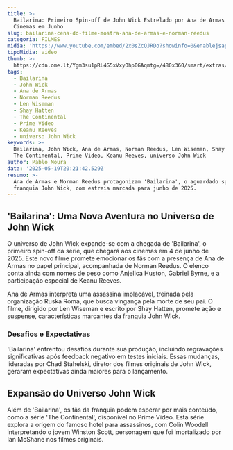 ```yaml
---
title: >-
  Bailarina: Primeiro Spin-off de John Wick Estrelado por Ana de Armas Chega aos
  Cinemas em Junho
slug: bailarina-cena-do-filme-mostra-ana-de-armas-e-norman-reedus
categoria: FILMES
midia: 'https://www.youtube.com/embed/2x0sZcQJRDo?showinfo=0&enablejsapi=1'
tipoMidia: video
thumb: >-
  https://cdn.ome.lt/Ygm3su1pRL4G5xVxyOhp0GAqmtg=/480x360/smart/extras/conteudos/Captura_de_tela_2025-05-19_171545.png
tags:
  - Bailarina
  - John Wick
  - Ana de Armas
  - Norman Reedus
  - Len Wiseman
  - Shay Hatten
  - The Continental
  - Prime Video
  - Keanu Reeves
  - universo John Wick
keywords: >-
  Bailarina, John Wick, Ana de Armas, Norman Reedus, Len Wiseman, Shay Hatten,
  The Continental, Prime Video, Keanu Reeves, universo John Wick
author: Pablo Moura
data: '2025-05-19T20:21:42.529Z'
resumo: >-
  Ana de Armas e Norman Reedus protagonizam 'Bailarina', o aguardado spin-off da
  franquia John Wick, com estreia marcada para junho de 2025.
---
```


## 'Bailarina': Uma Nova Aventura no Universo de John Wick

O universo de John Wick expande-se com a chegada de 'Bailarina', o primeiro spin-off da série, que chegará aos cinemas em 4 de junho de 2025. Este novo filme promete emocionar os fãs com a presença de Ana de Armas no papel principal, acompanhada de Norman Reedus. O elenco conta ainda com nomes de peso como Anjelica Huston, Gabriel Byrne, e a participação especial de Keanu Reeves.

Ana de Armas interpreta uma assassina implacável, treinada pela organização Ruska Roma, que busca vingança pela morte de seu pai. O filme, dirigido por Len Wiseman e escrito por Shay Hatten, promete ação e suspense, características marcantes da franquia John Wick.

### Desafios e Expectativas

'Bailarina' enfrentou desafios durante sua produção, incluindo regravações significativas após feedback negativo em testes iniciais. Essas mudanças, lideradas por Chad Stahelski, diretor dos filmes originais de John Wick, geraram expectativas ainda maiores para o lançamento.

## Expansão do Universo John Wick

Além de 'Bailarina', os fãs da franquia podem esperar por mais conteúdo, como a série 'The Continental', disponível no Prime Video. Esta série explora a origem do famoso hotel para assassinos, com Colin Woodell interpretando o jovem Winston Scott, personagem que foi imortalizado por Ian McShane nos filmes originais.
